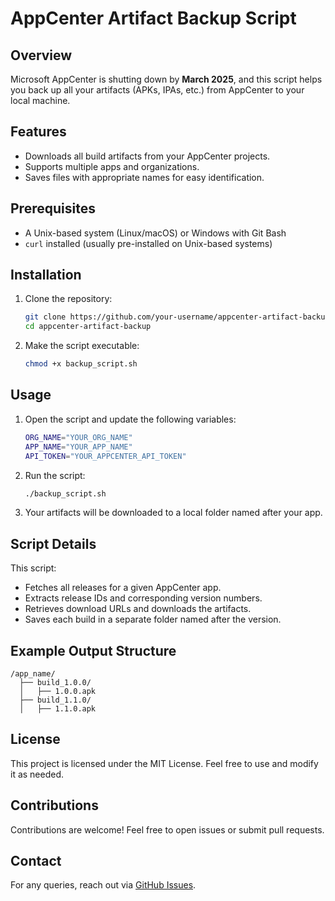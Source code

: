 # AppCenter Artifact Backup Script

## Overview

Microsoft AppCenter is shutting down by **March 2025**, and this script helps you back up all your artifacts (APKs, IPAs, etc.) from AppCenter to your local machine.

## Features

- Downloads all build artifacts from your AppCenter projects.
- Supports multiple apps and organizations.
- Saves files with appropriate names for easy identification.

## Prerequisites

- A Unix-based system (Linux/macOS) or Windows with Git Bash
- `curl` installed (usually pre-installed on Unix-based systems)

## Installation

1. Clone the repository:
   ```sh
   git clone https://github.com/your-username/appcenter-artifact-backup.git
   cd appcenter-artifact-backup
   ```
2. Make the script executable:
   ```sh
   chmod +x backup_script.sh
   ```

## Usage

1. Open the script and update the following variables:
   ```sh
   ORG_NAME="YOUR_ORG_NAME"
   APP_NAME="YOUR_APP_NAME"
   API_TOKEN="YOUR_APPCENTER_API_TOKEN"
   ```
2. Run the script:
   ```sh
   ./backup_script.sh
   ```
3. Your artifacts will be downloaded to a local folder named after your app.

## Script Details

This script:
- Fetches all releases for a given AppCenter app.
- Extracts release IDs and corresponding version numbers.
- Retrieves download URLs and downloads the artifacts.
- Saves each build in a separate folder named after the version.

## Example Output Structure

```
/app_name/
  ├── build_1.0.0/
  │   ├── 1.0.0.apk
  ├── build_1.1.0/
  │   ├── 1.1.0.apk
```

## License

This project is licensed under the MIT License. Feel free to use and modify it as needed.

## Contributions

Contributions are welcome! Feel free to open issues or submit pull requests.

## Contact

For any queries, reach out via [GitHub Issues](https://github.com/your-username/appcenter-artifact-backup/issues).

